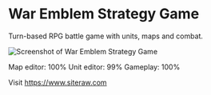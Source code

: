 # War Emblem Strategy Game

Turn-based RPG battle game with units, maps and combat.

![Screenshot of War Emblem Strategy Game]([https://myoctocat.com/assets/images/base-octocat.svg](https://raw.githubusercontent.com/SiteRaw/War-Emblem/refs/heads/main/war-emblem-game.png))

Map editor: 100%
Unit editor: 99%
Gameplay: 100%

Visit https://www.siteraw.com
